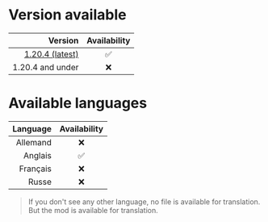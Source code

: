 # Version available

Version | Availability
 ---: | :---:
[1.20.4 (latest)](https://github.com/papillonlut/Radio/tree/1.20.4) | ✅
1.20.4 and under | ❌

# Available languages
 
Language | Availability
 ---: | :---:
Allemand | ❌
Anglais | ✅
Français | ❌
Russe | ❌

> If you don't see any other language, no file is available for translation. But the mod is available for translation.

